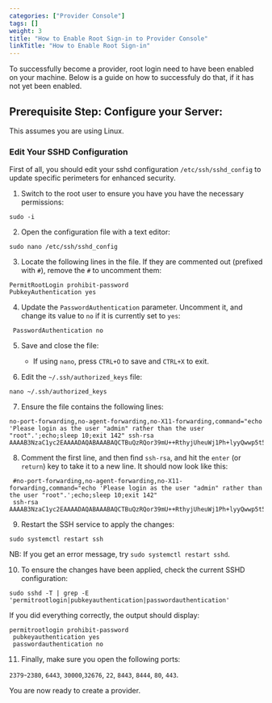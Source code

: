 ```yaml
---
categories: ["Provider Console"]
tags: []
weight: 3
title: "How to Enable Root Sign-in to Provider Console"
linkTitle: "How to Enable Root Sign-in"
---
```


To successfully become a provider, root login need to have been enabled on your machine. Below is a guide on how to successfuly do that, if it has not yet been enabled.

## Prerequisite Step: Configure your Server:

This assumes you are using Linux.

### Edit Your SSHD Configuration

First of all, you should edit your sshd configuration `/etc/ssh/sshd_config` to update specific perimeters for enhanced security.

1. Switch to the root user to ensure you have you have the necessary permissions:

`sudo -i`

2. Open the configuration file with a text editor:

`sudo nano /etc/ssh/sshd_config`

3. Locate the following lines in the file. If they are commented out (prefixed with `#`), remove the `#` to uncomment them:

```plaintext
PermitRootLogin prohibit-password
PubkeyAuthentication yes
```

4. Update the `PasswordAuthentication` parameter. Uncomment it, and change its value to `no` if it is currently set to `yes`:

```plaintext
 PasswordAuthentication no
```

5. Save and close the file:

   - If using `nano`, press `CTRL+O` to save and `CTRL+X` to exit.

6. Edit the `~/.ssh/authorized_keys` file:

`nano ~/.ssh/authorized_keys`

7.  Ensure the file contains the following lines:

```
no-port-forwarding,no-agent-forwarding,no-X11-forwarding,command="echo 'Please login as the user "admin" rather than the user "root".';echo;sleep 10;exit 142" ssh-rsa AAAAB3NzaC1yc2EAAAADAQABAAABAQCTBuQzRQor39mU++RthyjUheuWj1Ph+lyyQwwp5t5AgfvXjM2SuQNFyEedIAkOd8/fuv/ejKrtP85TurF1fdAiixj/N5N+nW+GgJO9s/W6......
```

8. Comment the first line, and then find `ssh-rsa`, and hit the `enter` (or `return`) key to take it to a new line. It should now look like this:

```
 #no-port-forwarding,no-agent-forwarding,no-X11-forwarding,command="echo 'Please login as the user "admin" rather than the user "root".';echo;sleep 10;exit 142"
 ssh-rsa AAAAB3NzaC1yc2EAAAADAQABAAABAQCTBuQzRQor39mU++RthyjUheuWj1Ph+lyyQwwp5t5AgfvXjM2SuQNFyEedIAkOd8/fuv/ejKrtP85TurF1fdAiixj/N5N+nW+GgJO9s/W6......
```

9. Restart the SSH service to apply the changes:

```
sudo systemctl restart ssh
```

NB: If you get an error message, try `sudo systemctl restart sshd`.

10. To ensure the changes have been applied, check the current SSHD configuration:

```
sudo sshd -T | grep -E 'permitrootlogin|pubkeyauthentication|passwordauthentication'
```

If you did everything correctly, the output should display:

```
permitrootlogin prohibit-password
 pubkeyauthentication yes
 passwordauthentication no
```

11. Finally, make sure you open the following ports:

`2379`-`2380`, `6443`, `30000`,`32676`, `22`, `8443`, `8444`, `80`, `443`.

You are now ready to create a provider.
